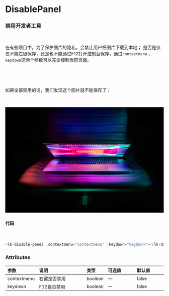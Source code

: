 # DisablePanel

### 禁用开发者工具

<br />

在有些项目中，为了保护图片的隐私，会禁止用户把图片下载到本地；
是否是仅仅不能右键保存，还是也不能通过F12打开控制台保存，通过`contextmenu` 、`keydown`这两个参数可以完全控制当前页面。

<br />

<disablePanel></disablePanel>

<br />

如果全部禁用的话，我们发现这个图片就不能保存了；

<br />

![](../../asset/bg.jpg)

<!-- #尽管全部禁用了，但是还有种方法可以下载图片；此时我们把鼠标移动到浏览器右上方的设置那里，找到更多工具中#的开发者工具，从这里也可以打开控制台😂 -->

#### 代码
<br />

```js
<lk-disable-panel :contextmenu="contextmenu" :keydown="keydown"></lk-disable-panel>
```

### Attributes

| 参数     | 说明         | 类型    | 可选值                            | 默认值 |
| :------- | :----------- | :- | :----------------------------------- | :----- |
| contextmenu    | 右键是否禁用         | boolean  | —                      | false      |
| keydown    | F12是否禁用 | boolean | —              | false   |
<style>
table th:first-of-type {
    width: 20%;
}
table th:nth-of-type(2) {
    width: 30%;
}
table th:nth-of-type(3) {
    width: 10%;
}
</style>